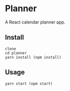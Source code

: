# Planner
A React calendar planner app.

## Install
```
clone
cd planner
yarn install (npm install)
```

## Usage
```
yarn start (npm start)
```
